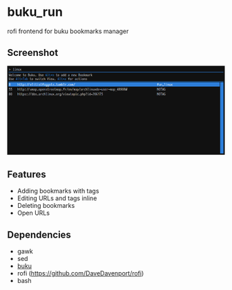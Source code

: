 # buku_run
rofi frontend for buku bookmarks manager

## Screenshot
![Screenshot](images/screenshot.jpg)

## Features
* Adding bookmarks with tags
* Editing URLs and tags inline
* Deleting bookmarks
* Open URLs

## Dependencies
* gawk
* sed
* [buku](https://github.com/jarun/buku)
* rofi (https://github.com/DaveDavenport/rofi)
* bash
